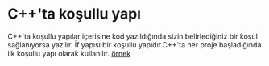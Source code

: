  # C++'ta koşullu yapı
 C++'ta koşullu yapılar içerisine kod yazıldığında sizin belirlediğiniz bir koşul sağlanıyorsa yazılır.
 İf yapısı bir koşullu yapıdır.C++'ta her proje başladığında ilk koşullu yapı olarak kullanılır.
 [örnek](kedi)
